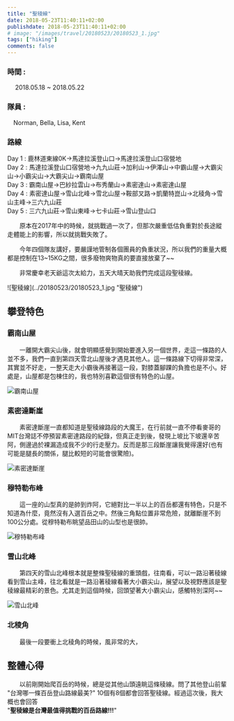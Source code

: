 ```yaml
---
title: "聖稜線"
date: 2018-05-23T11:40:11+02:00
publishdate: 2018-05-23T11:40:11+02:00
# image: "/images/travel/20180523/20180523_1.jpg"
tags: ["hiking"]
comments: false
---
```

### 時間 : 
&emsp; 2018.05.18 ~ 2018.05.22
<!--more-->
### 隊員 : 
&emsp;Norman, Bella, Lisa, Kent
### 路線
<p>
Day 1 : 鹿林道東線0K→馬達拉溪登山口→馬達拉溪登山口宿營地<br>
Day 2 : 馬達拉溪登山口宿營地→九九山莊→加利山→伊澤山→中霸山屋→大霸尖山→小霸尖山→大霸尖山→霸南山屋<br>
Day 3 : 霸南山屋→巴紗拉雲山→布秀蘭山→素密達山→素密達山屋<br>
Day 4 : 素密達山屋→雪山北峰→雪北山屋→鞍部叉路→凱蘭特崑山→北稜角→雪山主峰→三六九山莊<br>
Day 5 : 三六九山莊→雪山東峰→七卡山莊→雪山登山口
</p>
<p>
&emsp;&emsp;原本在2017年中的時候，就挑戰過一次了，但那次嚴重低估負重對於長途縱走體能上的影響，所以就挑戰失敗了。
</p>
<p>
&emsp;&emsp;今年四個隊友講好，要嚴謹地管制各個團員的負重狀況，所以我們的重量大概都是控制在13~15KG之間，很多廢物爽物真的要直接放棄了~~
</p>
<p>
&emsp;&emsp;非常慶幸老天爺這次太給力，五天大晴天助我們完成這段聖稜線。
</p>
![聖稜線](../20180523/20180523_1.jpg "聖稜線")

## 攀登特色
### 霸南山屋
&emsp;&emsp;一離開大霸尖山後，就會明顯感覺到開始要進入另一個世界，走這一條路的人並不多，我們一直到第四天雪北山屋後才遇見其他人。這一條路線下切得非常深，其實並不好走，一整天走大小霸後再接著這一段，對膝蓋腳踝的負擔也是不小。好處是，山屋都是包棟住的，我也特別喜歡這個很有特色的山屋。

![霸南山屋](../20180523/20180523_2.jpg "霸南山屋")

### 素密達斷崖
&emsp;&emsp;素密達斷崖一直都知道是聖稜線路段的大魔王，在行前就一直不停看麥哥的MIT台灣誌不停預習素密達路段的紀錄，但真正走到後，發現上坡比下坡還辛苦阿，側邊過於裸漏造成我不少的行走壓力。反而是那三段斷崖讓我覺得還好(也有可能是腿長的關係，腿比較短的可能會很驚險)。

![素密達斷崖](../20180523/20180523_3.jpg "素密達斷崖")

### 穆特勒布峰
&emsp;&emsp;這一座的山型真的是帥到炸阿，它絕對比一半以上的百岳都還有特色，只是不知道為什麼，竟然沒有入選百岳之中。然後三角點位置非常危險，就離斷崖不到100公分處。從穆特勒布眺望品田山的山型也是很帥。

![穆特勒布峰](../20180523/20180523_4.jpg "穆特勒布峰")


### 雪山北峰
&emsp;&emsp;第四天的雪山北峰根本就是整條聖稜線的重頭戲，往南看，可以一路沿著稜線看到雪山主峰，往北看就是一路沿著稜線看著大小霸尖山，展望以及視野應該是聖稜線最精彩的景色。尤其走到這個時候，回頭望著大小霸尖山，感觸特別深阿~~

![雪山北峰](../20180523/20180523_5.jpg "雪山北峰")

### 北稜角
&emsp;&emsp;最後一段要衝上北稜角的時候，風非常的大，


## 整體心得
&emsp;&emsp;以前剛開始爬百岳的時候，總是從其他山頭遠眺這條稜線。問了其他登山前輩 "台灣哪一條百岳登山路線最美?" 10個有8個都會回答聖稜線。經過這次後，我大概也會回答 <br> "**聖稜線是台灣最值得挑戰的百岳路線!!!**"
